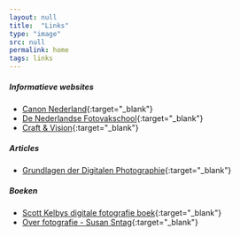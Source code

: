 ```yaml
---
layout: null
title:  "Links"
type: "image"
src: null
permalink: home
tags: links
---
```


##### Informatieve websites

* [Canon Nederland](http://www.canon.nl/){:target="_blank"}
* [De Nederlandse Fotovakschool](http://fotovakschool.nl/home){:target="_blank"}
* [Craft & Vision](http://craftandvision.com/){:target="_blank"}


##### Articles

* [Grundlagen der Digitalen Photographie](http://pvol.nl/canon_0300/content/doc/Aperture_Photography_Fundamentals.pdf){:target="_blank"}

##### Boeken

* [Scott Kelbys digitale fotografie boek](http://www.bol.com/nl/p/scott-kelbys-digitale-fotografie-boek/9200000010833580/){:target="_blank"}
* [Over fotografie - Susan Sntag](http://www.bol.com/nl/p/over-fotografie/1001004004808010/){:target="_blank"}
